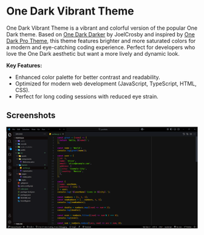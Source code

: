 # One Dark Vibrant Theme

One Dark Vibrant Theme is a vibrant and colorful version of the popular One Dark theme. Based on [One Dark Darker](https://marketplace.visualstudio.com/items?itemName=JoelCrosby.one-dark-darker) by JoelCrosby and inspired by [One Dark Pro Theme](https://marketplace.visualstudio.com/items?itemName=zhuangtongfa.Material-theme), this theme features brighter and more saturated colors for a modern and eye-catching coding experience. Perfect for developers who love the One Dark aesthetic but want a more lively and dynamic look.

**Key Features:**

- Enhanced color palette for better contrast and readability.
- Optimized for modern web development (JavaScript, TypeScript, HTML, CSS).
- Perfect for long coding sessions with reduced eye strain.

## Screenshots

![ScreenShot](img/img-preview.png)
